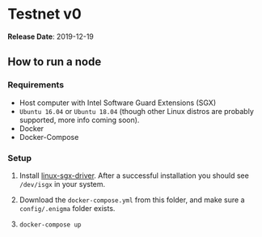 # Testnet v0

**Release Date**: 2019-12-19

## How to run a node

### Requirements

- Host computer with Intel Software Guard Extensions (SGX)
- `Ubuntu 16.04` or `Ubuntu 18.04` (though other Linux distros are probably supported, more info coming soon).
- Docker
- Docker-Compose

### Setup

1. Install [linux-sgx-driver](https://github.com/intel/linux-sgx-driver). After a successful installation you should see `/dev/isgx` in your system.

2. Download the `docker-compose.yml` from this folder, and make sure a `config/.enigma` folder exists.

3. `docker-compose up`



